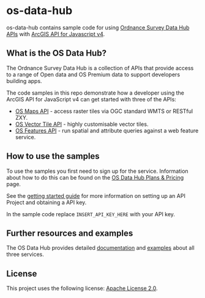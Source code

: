# os-data-hub

os-data-hub contains sample code for using [Ordnance Survey Data Hub APIs](https://osdatahub.os.uk/) with [ArcGIS API for Javascript v4](https://developers.arcgis.com/javascript/).

## What is the OS Data Hub?

The Ordnance Survey Data Hub is a collection of APIs that provide access to a range of Open data and OS Premium data to support developers building apps.

The code samples in this repo demonstrate how a developer using the ArcGIS API for JavaScript v4 can get started with three of the APIs:

- [OS Maps API](https://osdatahub.os.uk/docs/wmts/overview) - access raster tiles via OGC standard WMTS or RESTful ZXY.
- [OS Vector Tile API](https://osdatahub.os.uk/docs/vts/overview) - highly customisable vector tiles.
- [OS Features API](https://osdatahub.os.uk/docs/wfs/overview) - run spatial and attribute queries against a web feature service.

## How to use the samples

To use the samples you first need to sign up for the service. Information about how to do this can be found on the [OS Data Hub Plans & Pricing](https://osdatahub.os.uk/plans) page.

See the [getting started guide](https://osdatahub.os.uk/docs/wfs/gettingStarted) for more information on setting up an API Project and obtaining a API key.

In the sample code replace `INSERT_API_KEY_HERE` with your API key.

## Further resources and examples

The OS Data Hub provides detailed [documentation](https://osdatahub.os.uk/docs) and [examples](https://labs.os.uk/public/os-data-hub-examples/) about all three services.

## License

This project uses the following license: [Apache License 2.0](https://github.com/EsriUK/os-data-hub/blob/master/LICENSE).
